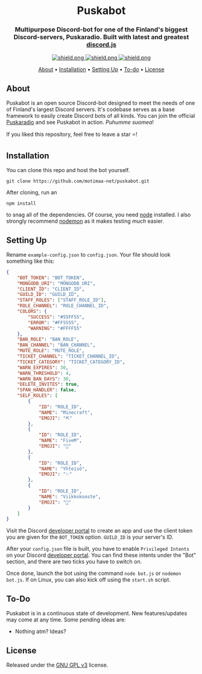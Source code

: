 <h1 align="center">
  <br>
  Puskabot
</h1>

<h3 align=center>Multipurpose Discord-bot for one of the Finland's biggest Discord-servers, Puskaradio. Built with latest and greatest <a href=https://github.com/discordjs/discord.js>discord.js</a></h3>

<div align=center>

  <a href="https://discord.com/invite/Eggb2w7">
    <img src="https://discordapp.com/api/guilds/162669821312368640/widget.png?style=shield" alt="shield.png">
  </a>

  <a href="https://github.com/discordjs">
    <img src="https://img.shields.io/badge/discord.js-v13.5.0-blue.svg?logo=npm" alt="shield.png">
  </a>

  <a href="https://github.com/motimaa-net/puskabot/blob/develop/LICENSE">
    <img src="https://img.shields.io/badge/license-GNU%20GPL%20v3-green" alt="shield.png">
  </a>

</div>

<p align="center">
  <a href="#about">About</a>
  •
  <a href="#installation">Installation</a>
  •
  <a href="#setting-up">Setting Up</a>
  •
    <a href="#to-do">To-do</a>
  •
  <a href="#license">License</a>

## About

Puskabot is an open source Discord-bot designed to meet the needs of one of Finland's largest Discord servers. It's codebase serves as a base framework to easily create Discord bots of all kinds. You can join the official [Puskaradio](https://discord.com/invite/Eggb2w7) and see Puskabot in action. _Puhumme suomea_!

If you liked this repository, feel free to leave a star ⭐!

## Installation

You can clone this repo and host the bot yourself.

```
git clone https://github.com/motimaa-net/puskabot.git
```

After cloning, run an

```
npm install
```

to snag all of the dependencies. Of course, you need [node](https://nodejs.org/en/) installed. I also strongly recommend [nodemon](https://www.npmjs.com/package/nodemon) as it makes testing _much_ easier.

## Setting Up

Rename `example-config.json` to `config.json`. Your file should look something like this:

```json
{
    "BOT_TOKEN": "BOT_TOKEN",
    "MONGODB_URI": "MONGODB_URI",
    "CLIENT_ID": "CLIENT_ID",
    "GUILD_ID": "GUILD_ID",
    "STAFF_ROLES": ["STAFF_ROLE_ID"],
    "ROLE_CHANNEL": "ROLE_CHANNEL_ID",
    "COLORS": {
        "SUCCESS": "#55FF55",
        "ERROR": "#FF5555",
        "WARNING": "#FFFF55"
    },
    "BAN_ROLE": "BAN_ROLE",
    "BAN_CHANNEL": "BAN_CHANNEL",
    "MUTE_ROLE": "MUTE_ROLE",
    "TICKET_CHANNEL": "TICKET_CHANNEL_ID",
    "TICKET_CATEGORY": "TICKET_CATEGORY_ID",
    "WARN_EXPIRES": 30,
    "WARN_THRESHOLD": 4,
    "WARN_BAN_DAYS": 30,
    "DELETE_INVITES": true,
    "SPAN_HANDLER": false,
    "SELF_ROLES": [
        {
            "ID": "ROLE_ID",
            "NAME": "Minecraft",
            "EMOJI": "⛏"
        },
        {
            "ID": "ROLE_ID",
            "NAME": "FiveM",
            "EMOJI": "👮"
        },
        {
            "ID": "ROLE_ID",
            "NAME": "Yhteisö",
            "EMOJI": "✨"
        },
        {
            "ID": "ROLE_ID",
            "NAME": "Viikkokooste",
            "EMOJI": "👥"
        }
    ]
}
```

Visit the Discord [developer portal](https://discordapp.com/developers/applications/) to create an app and use the client token you are given for the `BOT_TOKEN` option. `GUILD_ID` is your server's ID.

After your `config.json` file is built, you have to enable `Privileged Intents` on your Discord [developer portal](https://discordapp.com/developers/applications/). You can find these intents under the "Bot" section, and there are two ticks you have to switch on.

Once done, launch the bot using the command `node bot.js` or `nodemon bot.js`. If on Linux, you can also kick off using the `start.sh` script.

## To-Do

Puskabot is in a continuous state of development. New features/updates may come at any time. Some pending ideas are:

-   Nothing atm? Ideas?

## License

Released under the [GNU GPL v3](https://www.gnu.org/licenses/gpl-3.0.en.html) license.
